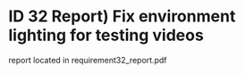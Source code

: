 # ID 32 Report) Fix environment lighting for testing videos

report located in requirement32_report.pdf
